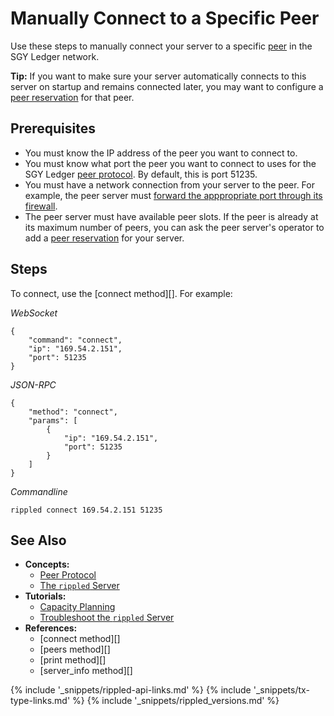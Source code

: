 # Manually Connect to a Specific Peer

Use these steps to manually connect your server to a specific [peer](peer-protocol.html) in the SGY Ledger network.

**Tip:** If you want to make sure your server automatically connects to this server on startup and remains connected later, you may want to configure a [peer reservation](use-a-peer-reservation.html) for that peer.


## Prerequisites

- You must know the IP address of the peer you want to connect to.
- You must know what port the peer you want to connect to uses for the SGY Ledger [peer protocol](peer-protocol.html). By default, this is port 51235.
- You must have a network connection from your server to the peer. For example, the peer server must [forward the apppropriate port through its firewall](forward-ports-for-peering.html).
- The peer server must have available peer slots. If the peer is already at its maximum number of peers, you can ask the peer server's operator to add a [peer reservation](use-a-peer-reservation.html) for your server.

## Steps

To connect, use the [connect method][]. For example:

<!-- MULTICODE_BLOCK_START -->

*WebSocket*

```
{
    "command": "connect",
    "ip": "169.54.2.151",
    "port": 51235
}
```

*JSON-RPC*

```
{
    "method": "connect",
    "params": [
        {
            "ip": "169.54.2.151",
            "port": 51235
        }
    ]
}
```


*Commandline*

```
rippled connect 169.54.2.151 51235
```

<!-- MULTICODE_BLOCK_END -->


## See Also

- **Concepts:**
    - [Peer Protocol](peer-protocol.html)
    - [The `rippled` Server](the-rippled-server.html)
- **Tutorials:**
    - [Capacity Planning](capacity-planning.html)
    - [Troubleshoot the `rippled` Server](troubleshoot-the-rippled-server.html)
- **References:**
    - [connect method][]
    - [peers method][]
    - [print method][]
    - [server_info method][]

<!--{# common link defs #}-->
{% include '_snippets/rippled-api-links.md' %}
{% include '_snippets/tx-type-links.md' %}
{% include '_snippets/rippled_versions.md' %}
